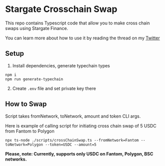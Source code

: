 # Stargate Crosschain Swap

This repo contains Typescript code that allow you to make cross chain swaps 
using Stargate Finance. 

You can learn more about how to use it by reading the thread on my [Twitter](https://twitter.com/sir_fedos)

## Setup
1. Install dependencies, generate typechain types
```shell
npm i
npm run generate-typechain
```
2. Create ```.env``` file and set private key there

## How to Swap
Script takes fromNetwork, toNetwork, amount and token CLI args. 

Here is example of calling script for initiating cross chain swap of 5 USDC from Fantom to Polygon
```shell
npx ts-node ./scripts/crossChainSwap.ts --fromNetwork=Fantom --toNetwork=Polygon --token=USDC --amount=5
```

**Please, note: Currently, supports only USDC on Fantom, Polygon, BSC networks.**